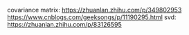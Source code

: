 covariance matrix:
	https://zhuanlan.zhihu.com/p/349802953
	https://www.cnblogs.com/geeksongs/p/11190295.html
svd:
	https://zhuanlan.zhihu.com/p/83126595
